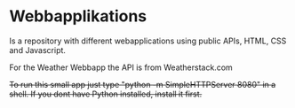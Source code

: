 # Webbapplikations 

Is a repository with different webapplications using public APIs, HTML, CSS and Javascript. 

For the Weather Webbapp the API is from Weatherstack.com

~~To run this small app just type "python -m SimpleHTTPServer 8080" in a shell. If you dont have Python installed, install it first.~~
